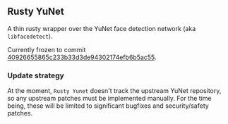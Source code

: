 ## Rusty YuNet

A thin rusty wrapper over the YuNet face detection network (aka `libfacedetect`).

Currently frozen to commit 
[40926655865c233b33d3de94302174efb6b5ac55](https://github.com/ShiqiYu/libfacedetection/tree/40926655865c233b33d3de94302174efb6b5ac55).

### Update strategy

At the moment, `Rusty Yunet` doesn't track the upstream YuNet repository, so any upstream patches must
be implemented manually. For the time being, these will be limited to significant bugfixes and security/safety
patches.
